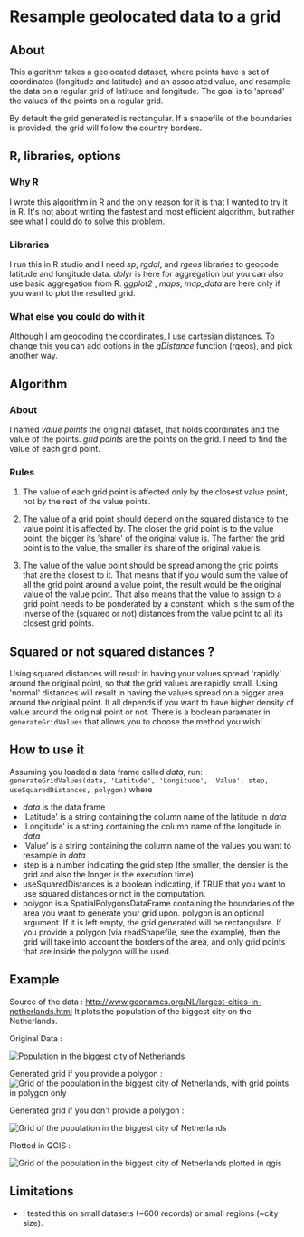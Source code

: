 # Resample geolocated data to a grid

## About
This algorithm takes a geolocated dataset, where points have a set of coordinates (longitude and latitude) and an associated value,
and resample the data on a regular grid of latitude and longitude. The goal is to 'spread' the values of the points on a regular grid.

By default the grid generated is rectangular.
If a shapefile of the boundaries is provided, the grid will follow the country borders.

## R, libraries, options
### Why R
I wrote this algorithm in R and the only reason for it is that I wanted to try it in R. It's not about writing the fastest and most efficient algorithm, but rather see what I could do to solve this problem.

### Libraries
I run this in R studio and I need *sp*, *rgdal*, and *rgeos* libraries to geocode latitude and longitude data.
*dplyr* is here for aggregation but you can also use basic aggregation from R.
*ggplot2* , *maps*, *map_data* are here only if you want to plot the resulted grid.

### What else you could do with it
Although I am geocoding the coordinates, I use cartesian distances. To change this you can add options in the *gDistance* function  (rgeos), and pick another way.


## Algorithm
### About
I named *value points* the original dataset, that holds coordinates and the value of the points. *grid points* are the points on the grid.
I need to find the value of each grid point.

### Rules
1. The value of each grid point is affected only by the closest value point, not by the rest of the value points.

2. The value of a grid point should depend on the squared distance to the value point it is affected by.
The closer the grid point is to the value point, the bigger its 'share' of the original value is.
The farther the grid point is to the value, the smaller its share of the original value is.

3. The value of the value point should be spread among the grid points that are the closest to it. That means that if you would sum
the value of all the grid point around a value point, the result would be the original value of the value point. That also means that the value
to assign to a grid point needs to be ponderated by a constant, which is the sum of the inverse of the (squared or not) distances from the value point
to all its closest grid points.

## Squared or not squared distances ?
Using squared distances will result in having your values spread 'rapidly' around the original point, so that the grid values are rapidly small.
Using 'normal' distances will result in having the values spread on a bigger area around the original point.
It all depends if you want to have higher density of value around the original point or not. There is a boolean paramater in `generateGridValues` that allows you to choose the method you wish!


## How to use it
Assuming you loaded a data frame called *data*, run: `generateGridValues(data, 'Latitude', 'Longitude', 'Value', step, useSquaredDistances, polygon)` where

- *data* is the data frame
- 'Latitude' is a string containing the column name of the latitude in *data*
- 'Longitude' is a string containing the column name of the longitude in *data*
- 'Value' is a string containing the column name of the values you want to resample in *data*
- step is a number indicating the grid step (the smaller, the densier is the grid and also the longer is the execution time)
- useSquaredDistances is a boolean indicating, if TRUE that you want to use squared distances or not in the computation.
- polygon is a SpatialPolygonsDataFrame containing the boundaries of the area you want to generate your grid upon.
polygon is an optional argument. If it is left empty, the grid generated will be rectangulare. If you provide a polygon (via readShapefile, see the example), then the grid will take into account the borders of the area, and only grid points that are inside the polygon will be used.

## Example
Source of the data : http://www.geonames.org/NL/largest-cities-in-netherlands.html
It plots the population of the biggest city on the Netherlands.

Original Data :

![Population in the biggest city of Netherlands](https://github.com/agatheblues/r-resample-geodata-to-grid/blob/master/example/nl_map_original.png)

Generated grid if you provide a polygon :
![Grid of the population in the biggest city of Netherlands, with grid points in polygon only](https://github.com/agatheblues/r-resample-geodata-to-grid/blob/master/example/nl_inPolygon.png)


Generated grid if you don't provide a polygon :

![Grid of the population in the biggest city of Netherlands](https://github.com/agatheblues/r-resample-geodata-to-grid/blob/master/example/nl_map_grid.png)

Plotted in QGIS :

![Grid of the population in the biggest city of Netherlands plotted in qgis](https://github.com/agatheblues/r-resample-geodata-to-grid/blob/master/example/nl_map_grid_wqgis.png)


## Limitations
- I tested this on small datasets (~600 records) or small regions (~city size).
